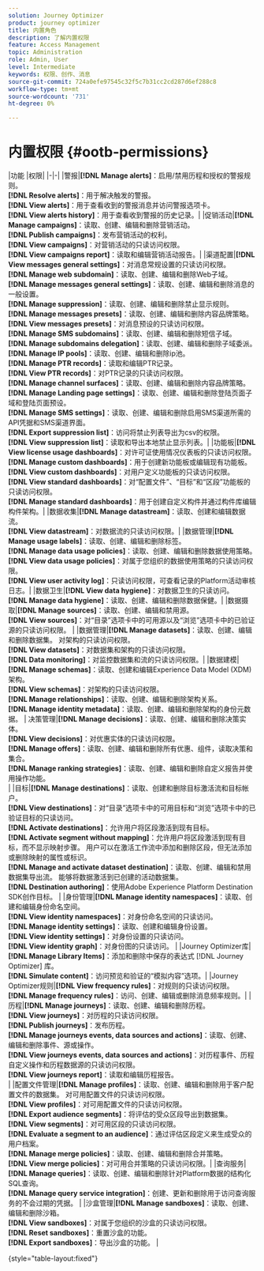 ```yaml
---
solution: Journey Optimizer
product: journey optimizer
title: 内置角色
description: 了解内置权限
feature: Access Management
topic: Administration
role: Admin, User
level: Intermediate
keywords: 权限、创作、消息
source-git-commit: 724a0efe97545c32f5c7b31cc2cd287d6ef288c8
workflow-type: tm+mt
source-wordcount: '731'
ht-degree: 0%

---
```


# 内置权限 {#ootb-permissions}

|功能 |权限| |-|-| |警报|**[!DNL Manage alerts]**：启用/禁用历程和授权的警报规则。</br>**[!DNL Resolve alerts]**：用于解决触发的警报。</br>**[!DNL View alerts]**：用于查看收到的警报消息并访问警报选项卡。 </br>**[!DNL View alerts history]**：用于查看收到警报的历史记录。| |促销活动|**[!DNL Manage campaigns]**：读取、创建、编辑和删除营销活动。</br>**[!DNL Publish campaigns]**：发布营销活动的权利。</br>**[!DNL View campaigns]**：对营销活动的只读访问权限。</br>**[!DNL View campaigns report]**：读取和编辑营销活动报告。| |渠道配置|**[!DNL View messages general settings]**：对消息常规设置的只读访问权限。</br>**[!DNL Manage web subdomain]**：读取、创建、编辑和删除Web子域。</br>**[!DNL Manage messages general settings]**：读取、创建、编辑和删除消息的一般设置。</br>**[!DNL Manage suppression]**：读取、创建、编辑和删除禁止显示规则。</br>**[!DNL Manage messages presets]**：读取、创建、编辑和删除内容品牌策略。</br>**[!DNL View messages presets]**：对消息预设的只读访问权限。</br>**[!DNL Manage SMS subdomains]**：读取、创建、编辑和删除短信子域。</br>**[!DNL Manage subdomains delegation]**：读取、创建、编辑和删除子域委派。</br>**[!DNL Manage IP pools]**：读取、创建、编辑和删除ip池。</br>**[!DNL Manage PTR records]**：读取和编辑PTR记录。</br>**[!DNL View PTR records]**：对PTR记录的只读访问权限。</br>**[!DNL Manage channel surfaces]**：读取、创建、编辑和删除内容品牌策略。</br>**[!DNL Manage Landing page settings]**：读取、创建、编辑和删除登陆页面子域和登陆页面预设。</br>**[!DNL Manage SMS settings]**：读取、创建、编辑和删除启用SMS渠道所需的API凭据和SMS渠道界面。</br>**[!DNL Export suppression list]**：访问将禁止列表导出为csv的权限。</br>**[!DNL View suppression list]**：读取和导出本地禁止显示列表。| |功能板|**[!DNL View license usage dashboards]**：对许可证使用情况仪表板的只读访问权限。</br>**[!DNL Manage custom dashboards]**：用于创建新功能板或编辑现有功能板。</br>**[!DNL View custom dashboards]**：对用户定义功能板的只读访问权限。</br>**[!DNL View standard dashboards]**：对“配置文件”、“目标”和“区段”功能板的只读访问权限。</br>**[!DNL Manage standard dashboards]**：用于创建自定义构件并通过构件库编辑构件架构。| |数据收集|**[!DNL Manage datastream]**：读取、创建和编辑数据流。</br>**[!DNL View datastream]**：对数据流的只读访问权限。| |数据管理|**[!DNL Manage usage labels]**：读取、创建、编辑和删除标签。</br>**[!DNL Manage data usage policies]**：读取、创建、编辑和删除数据使用策略。</br>**[!DNL View data usage policies]**：对属于您组织的数据使用策略的只读访问权限。</br>**[!DNL View user activity log]**：只读访问权限，可查看记录的Platform活动审核日志。| |数据卫生|**[!DNL View data hygiene]**：对数据卫生的只读访问。</br>**[!DNL Manage data hygiene]**：读取、创建、编辑和删除数据保健。| |数据摄取|**[!DNL Manage sources]**：读取、创建、编辑和禁用源。</br>**[!DNL View sources]**：对“目录”选项卡中的可用源以及“浏览”选项卡中的已验证源的只读访问权限。 | |数据管理|**[!DNL Manage datasets]**：读取、创建、编辑和删除数据集。 对架构的只读访问权限。</br>**[!DNL View datasets]**：对数据集和架构的只读访问权限。</br>**[!DNL Data monitoring]**：对监控数据集和流的只读访问权限。| |数据建模|**[!DNL Manage schemas]**：读取、创建和编辑Experience Data Model (XDM)架构。</br>**[!DNL View schemas]**：对架构的只读访问权限。</br>**[!DNL Manage relationships]**：读取、创建、编辑和删除架构关系。</br>**[!DNL Manage identity metadata]**：读取、创建、编辑和删除架构的身份元数据。 | 决策管理|**[!DNL Manage decisions]**：读取、创建、编辑和删除决策实体。</br>**[!DNL View decisions]**：对优惠实体的只读访问权限。</br>**[!DNL Manage offers]**：读取、创建、编辑和删除所有优惠、组件，读取决策和集合。</br>**[!DNL Manage ranking strategies]**：读取、创建、编辑和删除自定义报告并使用操作功能。</br>| |目标|**[!DNL Manage destinations]**：读取、创建和删除目标激活流和目标帐户。</br>**[!DNL View destinations]**：对“目录”选项卡中的可用目标和“浏览”选项卡中的已验证目标的只读访问。</br>**[!DNL Activate destinations]**：允许用户将区段激活到现有目标。</br>**[!DNL Activate segment without mapping]**：允许用户将区段激活到现有目标，而不显示映射步骤。 用户可以在激活工作流中添加和删除区段，但无法添加或删除映射的属性或标识。</br>**[!DNL Manage and activate dataset destination]**：读取、创建、编辑和禁用数据集导出流。 能够将数据激活到已创建的活动数据集。</br>**[!DNL Destination authoring]**：使用Adobe Experience Platform Destination SDK创作目标。 | |身份管理|**[!DNL Manage identity namespaces]**：读取、创建和编辑身份命名空间。</br>**[!DNL View identity namespaces]**：对身份命名空间的只读访问。</br>**[!DNL Manage identity settings]**：读取、创建和编辑身份设置。</br>**[!DNL View identity settings]**：对身份设置的只读访问。</br>**[!DNL View identity graph]**：对身份图的只读访问。 | |Journey Optimizer库|**[!DNL Manage Library Items]**：添加和删除中保存的表达式 [!DNL Journey Optimizer] 库。</br>**[!DNL Simulate content]**：访问预览和验证的“模拟内容”选项。| |Journey Optimizer规则|**[!DNL View frequency rules]**：对规则的只读访问权限。</br>**[!DNL Manage frequency rules]**：访问、创建、编辑或删除消息频率规则。| |历程|**[!DNL Manage journeys]**：读取、创建、编辑和删除历程。</br>**[!DNL View journeys]**：对历程的只读访问权限。</br>**[!DNL Publish journeys]**：发布历程。</br>**[!DNL Manage journeys events, data sources and actions]**：读取、创建、编辑和删除事件、源或操作。</br>**[!DNL View journeys events, data sources and actions]**：对历程事件、历程自定义操作和历程数据源的只读访问权限。</br>**[!DNL View journeys report]**：读取和编辑历程报告。</br>| |配置文件管理|**[!DNL Manage profiles]**：读取、创建、编辑和删除用于客户配置文件的数据集。 对可用配置文件的只读访问权限。</br>**[!DNL View profiles]**：对可用配置文件的只读访问权限。</br>**[!DNL Export audience segments]**：将评估的受众区段导出到数据集。</br>**[!DNL View segments]**：对可用区段的只读访问权限。</br>**[!DNL Evaluate a segment to an audience]**：通过评估区段定义来生成受众的用户档案。</br>**[!DNL Manage merge policies]**：读取、创建、编辑和删除合并策略。</br>**[!DNL View merge policies]**：对可用合并策略的只读访问权限。| |查询服务|**[!DNL Manage queries]**：读取、创建、编辑和删除针对Platform数据的结构化SQL查询。</br>**[!DNL Manage query service integration]**：创建、更新和删除用于访问查询服务的不会过期的凭据。 | |沙盒管理|**[!DNL Manage sandboxes]**：读取、创建、编辑和删除沙箱。</br>**[!DNL View sandboxes]**：对属于您组织的沙盒的只读访问权限。</br>**[!DNL Reset sandboxes]**：重置沙盒的功能。</br>**[!DNL Export sandboxes]**：导出沙盒的功能。 |

{style="table-layout:fixed"}
